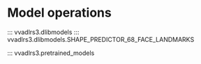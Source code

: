 # Model operations

::: vvadlrs3.dlibmodels
::: vvadlrs3.dlibmodels.SHAPE_PREDICTOR_68_FACE_LANDMARKS

::: vvadlrs3.pretrained_models